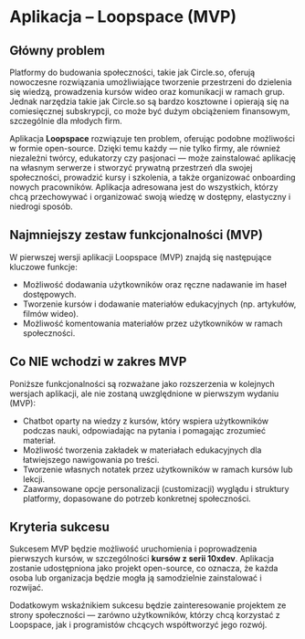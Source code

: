 
# Aplikacja – Loopspace (MVP)

## Główny problem

Platformy do budowania społeczności, takie jak Circle.so, oferują nowoczesne rozwiązania umożliwiające tworzenie przestrzeni do dzielenia się wiedzą, prowadzenia kursów wideo oraz komunikacji w ramach grup. Jednak narzędzia takie jak Circle.so są bardzo kosztowne i opierają się na comiesięcznej subskrypcji, co może być dużym obciążeniem finansowym, szczególnie dla młodych firm.

Aplikacja **Loopspace** rozwiązuje ten problem, oferując podobne możliwości w formie open-source. Dzięki temu każdy — nie tylko firmy, ale również niezależni twórcy, edukatorzy czy pasjonaci — może zainstalować aplikację na własnym serwerze i stworzyć prywatną przestrzeń dla swojej społeczności, prowadzić kursy i szkolenia, a także organizować onboarding nowych pracowników. Aplikacja adresowana jest do wszystkich, którzy chcą przechowywać i organizować swoją wiedzę w dostępny, elastyczny i niedrogi sposób.

## Najmniejszy zestaw funkcjonalności (MVP)

W pierwszej wersji aplikacji Loopspace (MVP) znajdą się następujące kluczowe funkcje:

- Możliwość dodawania użytkowników oraz ręczne nadawanie im haseł dostępowych.  
- Tworzenie kursów i dodawanie materiałów edukacyjnych (np. artykułów, filmów wideo).  
- Możliwość komentowania materiałów przez użytkowników w ramach społeczności.

## Co NIE wchodzi w zakres MVP

Poniższe funkcjonalności są rozważane jako rozszerzenia w kolejnych wersjach aplikacji, ale nie zostaną uwzględnione w pierwszym wydaniu (MVP):

- Chatbot oparty na wiedzy z kursów, który wspiera użytkowników podczas nauki, odpowiadając na pytania i pomagając zrozumieć materiał.  
- Możliwość tworzenia zakładek w materiałach edukacyjnych dla łatwiejszego nawigowania po treści.  
- Tworzenie własnych notatek przez użytkowników w ramach kursów lub lekcji.  
- Zaawansowane opcje personalizacji (customizacji) wyglądu i struktury platformy, dopasowane do potrzeb konkretnej społeczności.

## Kryteria sukcesu

Sukcesem MVP będzie możliwość uruchomienia i poprowadzenia pierwszych kursów, w szczególności **kursów z serii 10xdev**. Aplikacja zostanie udostępniona jako projekt open-source, co oznacza, że każda osoba lub organizacja będzie mogła ją samodzielnie zainstalować i rozwijać.

Dodatkowym wskaźnikiem sukcesu będzie zainteresowanie projektem ze strony społeczności — zarówno użytkowników, którzy chcą korzystać z Loopspace, jak i programistów chcących współtworzyć jego rozwój.
